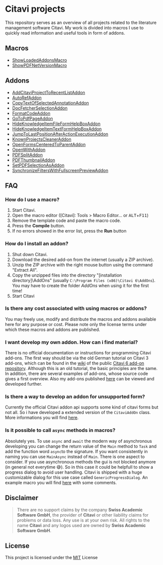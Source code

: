 # Citavi projects

This repository serves as an overview of all projects related to the literature management software Citavi. My work is divided into macros I use to quickly read information and useful tools in form of addons.

## Macros

- [ShowLoadedAddonsMacro](/macros/cm001.md)
- [ShowPDFNetVersionMacro](/macros/cm002.md)

## Addons

- [AddCitaviProjectToRecentListAddon](https://github.com/lutz/AddCitaviProjectToRecentListAddon)
- [AutoRefAddon](https://github.com/lutz/AutoRefAddon)
- [CopyTextOfSelectedAnnotationAddon](https://github.com/lutz/CopyTextOfSelectedAnnotationAddon)
- [DocFetcherSelectionAddon](https://github.com/lutz/DocFetcherSelectionAddon)
- [FormatCodeAddon](https://github.com/lutz/FormatCodeAddon)
- [GoToPdfPageAddon](https://github.com/lutz/GoToPdfPageAddon)
- [HideKnowledgeItemFileFormHelpBoxAddon](https://github.com/lutz/HideKnowledgeItemFileFormHelpBoxAddon)
- [HideKnowledgeItemTextFormHelpBoxAddon](https://github.com/lutz/HideKnowledgeItemTextFormHelpBoxAddon)
- [JumpToLastPositionAfterActionExecutionAddon](https://github.com/lutz/JumpToLastPositionAfterActionExecutionAddon)
- [KnownProjectsCleanerAddon](https://github.com/lutz/KnownProjectsCleanerAddon)
- [OpenFormsCenteredToParentAddon](https://github.com/lutz/OpenFormsCenteredToParentAddon)
- [OpenWithAddon](https://github.com/lutz/OpenWithAddon)
- [PDFSplitAddon](https://github.com/lutz/PDFSplitAddon)
- [PDFThumbnailAddon](https://github.com/lutz/PDFThumbnailAddon)
- [SetPDFSelectionAsAddon](https://github.com/lutz/SetPDFSelectionAsAddon)
- [SynchronizeFiltersWithFullscreenPreviewAddon](https://github.com/lutz/SynchronizeFiltersWithFullscreenPreviewAddon)

## FAQ

### How do I use a macro?

1. Start Citavi.
2. Open the macro editor ([Citavi]: Tools > Macro Editor... or <kbd>ALT</kbd>+<kbd>F11</kbd>)
3. Remove the template code and paste the macro code.
4. Press the **Compile** button.
5. If no errors showed in the error list, press the **Run** button

### How do I install an addon?

1. Shut down Citavi.
2. Download the desired add-on from the internet (usually a ZIP archive).
3. Unzip the ZIP archive with the right mouse button using the command "Extract All".
4. Copy the unzipped files into the directory "[installation directory]\AddOns" (usually `C:\Program Files (x86)\Citavi 6\AddOns`). You may have to create the folder _AddOns_ when using it for the first time!
5. Start Citavi

### Is there any cost associated with using macros or addons?

You may freely use, modify and distribute the macros and addons available here for any purpose or cost. Please note only the license terms under which these macros and addons are published.

### I want develop my own addon. How can i find material?

There is no official documentation or instructions for programming Citavi add-ons. The first way should be via the old German tutorial on Citavi 3 add-ons, which can be found in the [wiki](https://github.com/Citavi/C6-Add-Ons-and-Online-Sources/wiki) of the public [Citavi 6 add-on repository](https://github.com/Citavi/C6-Add-Ons-and-Online-Sources). Although this is an old tutorial, the basic principles are the same. In addition, there are several examples of add-ons, whose source code gives a first overview. Also my add-ons published [here](https://github.com/lutz/CitaviProjects#addons) can be viewed and developed further.

### Is there a way to develop an addon for unsupported form?

Currently the official Citavi addon api supports some kind of citavi forms but not all. So i have developed a extended version of the `CitaviAddOn` class. More informations you will find [here](https://github.com/lutz/CitaviAddOnEx).

### Is it possible to call `async` methods in macros?

Absolutely yes. To use `async` and `await` the modern way of asynchronous developing you can change the return value of the `Main` method to `Task` and add the function word `async`to the signature. If you want consistently in naming you can use `MainAsync` instead of `Main`. There is one aspect to consider. If you use asynchronous methods the gui is not blocked anymore (in general not everytime :sweat_smile:). So in this case it could be helpfull to show a progress dialog to avoid user handling. Citavi is shipped with a huge customizable dialog for this use case called `GenericProgressDialog`. An example macro you will find [here](https://github.com/lutz/CitaviProjects/blob/master/macros/cme001.cs) with some comments.

## Disclaimer

> There are no support claims by the company **Swiss Academic Software GmbH**, the provider of **Citavi** or other liability claims for problems or data loss. Any use is at your own risk. All rights to the name **Citavi** and any logos used are owned by **Swiss Academic Software GmbH**.

## License

This project is licensed under the [MIT](LICENSE) License
